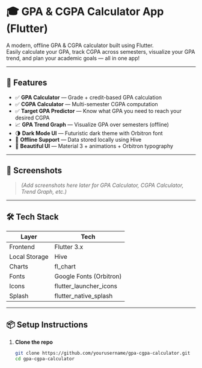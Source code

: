 # 🎓 GPA & CGPA Calculator App (Flutter)

A modern, offline GPA & CGPA calculator built using Flutter.  
Easily calculate your GPA, track CGPA across semesters, visualize your GPA trend, and plan your academic goals — all in one app!

---

## 🚀 Features

- ✅ **GPA Calculator** — Grade + credit-based GPA calculation
- ✅ **CGPA Calculator** — Multi-semester CGPA computation
- ✅ **Target GPA Predictor** — Know what GPA you need to reach your desired CGPA
- 📈 **GPA Trend Graph** — Visualize GPA over semesters (offline)
- 🌗 **Dark Mode UI** — Futuristic dark theme with Orbitron font
- 💾 **Offline Support** — Data stored locally using Hive
- 📱 **Beautiful UI** — Material 3 + animations + Orbitron typography

---

## 📸 Screenshots

> *(Add screenshots here later for GPA Calculator, CGPA Calculator, Trend Graph, etc.)*

---

## 🛠️ Tech Stack

| Layer        | Tech             |
|--------------|------------------|
| Frontend     | Flutter 3.x      |
| Local Storage| Hive             |
| Charts       | fl_chart         |
| Fonts        | Google Fonts (Orbitron) |
| Icons        | flutter_launcher_icons |
| Splash       | flutter_native_splash  |

---

## 📦 Setup Instructions

1. **Clone the repo**
   ```bash
   git clone https://github.com/yourusername/gpa-cgpa-calculator.git
   cd gpa-cgpa-calculator
